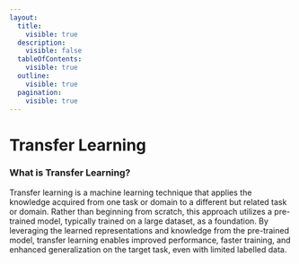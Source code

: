 ```yaml
---
layout:
  title:
    visible: true
  description:
    visible: false
  tableOfContents:
    visible: true
  outline:
    visible: true
  pagination:
    visible: true
---
```


# Transfer Learning

### What is Transfer Learning?

Transfer learning is a machine learning technique that applies the knowledge acquired from one task or domain to a different but related task or domain. Rather than beginning from scratch, this approach utilizes a pre-trained model, typically trained on a large dataset, as a foundation. By leveraging the learned representations and knowledge from the pre-trained model, transfer learning enables improved performance, faster training, and enhanced generalization on the target task, even with limited labelled data.
